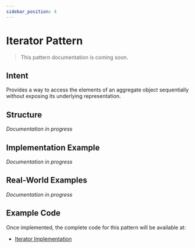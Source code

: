 ```yaml
---
sidebar_position: 4
---
```


# Iterator Pattern

> This pattern documentation is coming soon.

## Intent
Provides a way to access the elements of an aggregate object sequentially without exposing its underlying representation.

## Structure
*Documentation in progress*

## Implementation Example
*Documentation in progress*

## Real-World Examples
*Documentation in progress*

## Example Code
Once implemented, the complete code for this pattern will be available at:
- [Iterator Implementation](https://github.com/nadunys/ts-gang-of-four/tree/main/src/behavioral/iterator)
